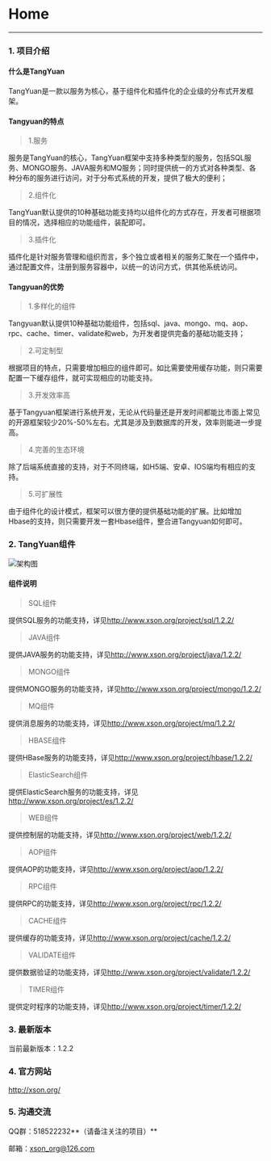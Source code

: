 # Home

------

### 1. 项目介绍

#### 什么是TangYuan

TangYuan是一款以服务为核心，基于组件化和插件化的企业级的分布式开发框架。
	
#### Tangyuan的特点

> 1.服务

服务是TangYuan的核心，TangYuan框架中支持多种类型的服务，包括SQL服务、MONGO服务、JAVA服务和MQ服务；同时提供统一的方式对各种类型、各种分布的服务进行访问，对于分布式系统的开发，提供了极大的便利；

> 2.组件化

TangYuan默认提供的10种基础功能支持均以组件化的方式存在，开发者可根据项目的情况，选择相应的功能组件，装配即可。

> 3.插件化

插件化是针对服务管理和组织而言，多个独立或者相关的服务汇聚在一个插件中，通过配置文件，注册到服务容器中，以统一的访问方式，供其他系统访问。

#### Tangyuan的优势

> 1.多样化的组件

Tangyuan默认提供10种基础功能组件，包括sql、java、mongo、mq、aop、rpc、cache、timer、validate和web，为开发者提供完备的基础功能支持；

> 2.可定制型

根据项目的特点，只需要增加相应的组件即可。如比需要使用缓存功能，则只需要配置一下缓存组件，就可实现相应的功能支持。
	
> 3.开发效率高

基于Tangyuan框架进行系统开发，无论从代码量还是开发时间都能比市面上常见的开源框架较少20%-50%左右。尤其是涉及到数据库的开发，效率则能进一步提高。
	
> 4.完善的生态环境

除了后端系统直接的支持，对于不同终端，如H5端、安卓、IOS端均有相应的支持。
	
> 5.可扩展性

由于组件化的设计模式，框架可以很方便的提供基础功能的扩展。比如增加Hbase的支持，则只需要开发一套Hbase组件，整合进Tangyuan如何即可。


### 2. TangYuan组件

![架构图](http://www.xson.org/project/tangyuan/1.2.0/images/01.png)

#### 组件说明

> SQL组件

提供SQL服务的功能支持，详见<http://www.xson.org/project/sql/1.2.2/>

> JAVA组件

提供JAVA服务的功能支持，详见<http://www.xson.org/project/java/1.2.2/>

> MONGO组件

提供MONGO服务的功能支持，详见<http://www.xson.org/project/mongo/1.2.2/>

> MQ组件

提供消息服务的功能支持，详见<http://www.xson.org/project/mq/1.2.2/>

> HBASE组件

提供HBase服务的功能支持，详见<http://www.xson.org/project/hbase/1.2.2/>

> ElasticSearch组件

提供ElasticSearch服务的功能支持，详见<http://www.xson.org/project/es/1.2.2/>

> WEB组件

提供控制层的功能支持，详见<http://www.xson.org/project/web/1.2.2/>

> AOP组件

提供AOP的功能支持，详见<http://www.xson.org/project/aop/1.2.2/>

> RPC组件

提供RPC的功能支持，详见<http://www.xson.org/project/rpc/1.2.2/>

> CACHE组件

提供缓存的功能支持，详见<http://www.xson.org/project/cache/1.2.2/>

> VALIDATE组件

提供数据验证的功能支持，详见<http://www.xson.org/project/validate/1.2.2/>

> TIMER组件

提供定时程序的功能支持，详见<http://www.xson.org/project/timer/1.2.2/>

### 3. 最新版本

当前最新版本：1.2.2

### 4. 官方网站

<http://xson.org/>

### 5. 沟通交流

QQ群：518522232**（请备注关注的项目）**

邮箱：xson_org@126.com